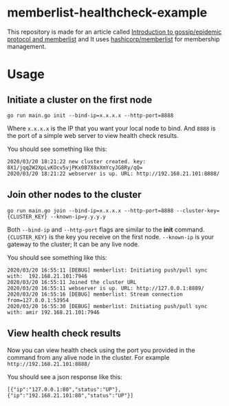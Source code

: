 # memberlist-healthcheck-example

This repository is made for an article called [Introduction to gossip/epidemic protocol and memberlist](https://medium.com/@satrobit/introduction-to-gossip-epidemic-protocol-and-memberlist-5424352cdce0) and It uses [hashicorp/memberlist](https://github.com/hashicorp/memberlist) for membership management.

# Usage
## Initiate a cluster on the first node
```
go run main.go init --bind-ip=x.x.x.x --http-port=8888
```
Where `x.x.x.x` is the IP that you want your local node to bind. And `8888` is the port of a simple web server to view health check results.

You should see something like this:

```
2020/03/20 18:21:22 new cluster created. key: 8X1/jqq2W2XpLvKOcv5vjPKx087X8xXmYcyJG8Ry/qQ=
2020/03/20 18:21:22 webserver is up. URL: http://192.168.21.101:8888/

```
## Join other nodes to the cluster
```
go run main.go join --bind-ip=x.x.x.x --http-port=8888 --cluster-key={CLUSTER_KEY} --known-ip=y.y.y.y
```
Both `--bind-ip` and `--http-port` flags are similar to the **init** command. `{CLUSTER_KEY}` is the key you receive on the first node. `--known-ip` is your gateway to the cluster; It can be any live node.

You should see something like this:

```
2020/03/20 16:55:11 [DEBUG] memberlist: Initiating push/pull sync with:  192.168.21.101:7946
2020/03/20 16:55:11 Joined the cluster URL
2020/03/20 16:55:11 webserver is up. URL: http://127.0.0.1:8889/ 
2020/03/20 16:55:16 [DEBUG] memberlist: Stream connection from=127.0.0.1:53954
2020/03/20 16:55:30 [DEBUG] memberlist: Initiating push/pull sync with: amir 192.168.21.101:7946
```
## View health check results
Now you can view health check using the port you provided in the command from any alive node in the cluster. For example `http://192.168.21.101:8888/`

You should see a json response like this:
```
[{"ip":"127.0.0.1:80","status":"UP"},{"ip":"192.168.21.101:80","status":"UP"}]
```